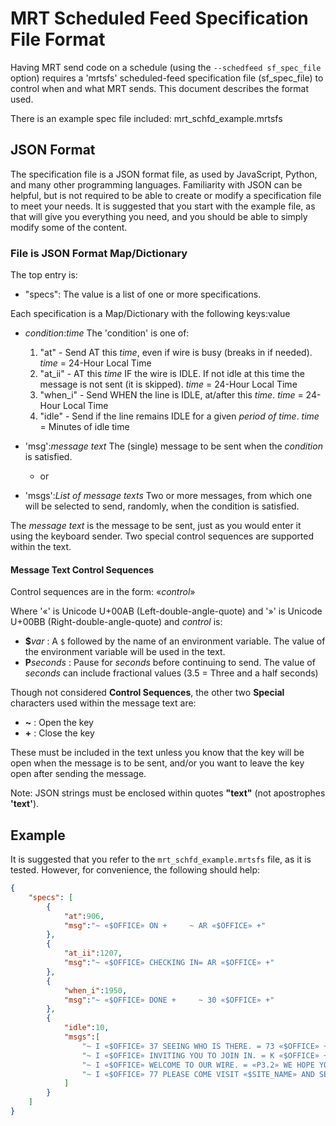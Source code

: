 # MRT Scheduled Feed Specification File Format

Having MRT send code on a schedule (using the `--schedfeed sf_spec_file` option) requires
a 'mrtsfs' scheduled-feed specification file (sf_spec_file) to control when and what MRT sends.
This document describes the format used.

There is an example spec file included: mrt_schfd_example.mrtsfs

## JSON Format

The specification file is a JSON format file, as used by JavaScript, Python, and
many other programming languages. Familiarity with JSON can be helpful, but is
not required to be able to create or modify a specification file to meet your
needs. It is suggested that you start with the example file, as that will give
you everything you need, and you should be able to simply modify some of the
content.

### File is JSON Format Map/Dictionary

The top entry is:

* "specs": The value is a list of one or more specifications.

Each specification is a Map/Dictionary with the following keys:value

* *condition*:*time* The 'condition' is one of:

    1. "at" - Send AT this *time*, even if wire is busy (breaks in if needed). *time* = 24-Hour Local Time
    2. "at_ii" - AT this *time* IF the wire is IDLE. If not idle at this time the message is not sent (it is skipped). *time* = 24-Hour Local Time
    3. "when_i" - Send WHEN the line is IDLE, at/after this *time*. *time* = 24-Hour Local Time
    4. "idle" - Send if the line remains IDLE for a given *period of time*. *time* = Minutes of idle time

* 'msg':*message text* The (single) message to be sent when the *condition* is satisfied.
  * or

* 'msgs':*List of message texts* Two or more messages, from which one will be selected to send, randomly, when the condition is satisfied.

The *message text* is the message to be sent, just as you would enter it using the keyboard sender. Two special control sequences are supported within the text.

#### Message Text Control Sequences

Control sequences are in the form:
«*control*»

Where '«' is Unicode U+00AB (Left-double-angle-quote) and '»' is Unicode U+00BB (Right-double-angle-quote) and *control* is:

* **\$**_var_  : A `$` followed by the name of an environment variable. The value of the environment variable will be used in the text.
* **P**_seconds_  : Pause for *seconds* before continuing to send. The value of *seconds* can include fractional values (3.5 = Three and a half seconds)

Though not considered **Control Sequences**, the other two **Special** characters used within the message text are:

* **~**  : Open the key
* **+**  : Close the key

These must be included in the text unless you know that the key will be open when the message is to be sent, and/or you want to leave the key open after sending the message.

Note: JSON strings must be enclosed within quotes __"text"__ (not apostrophes __'text'__).

## Example

It is suggested that you refer to the `mrt_schfd_example.mrtsfs` file, as it is tested. However, for convenience, the following should help:

``` json
{
    "specs": [
        {
            "at":906,
            "msg":"~ «$OFFICE» ON +     ~ AR «$OFFICE» +"
        },
        {
            "at_ii":1207,
            "msg":"~ «$OFFICE» CHECKING IN= AR «$OFFICE» +"
        },
        {
            "when_i":1950,
            "msg":"~ «$OFFICE» DONE +     ~ 30 «$OFFICE» +"
        },
        {
            "idle":10,
            "msgs":[
                "~ I «$OFFICE» 37 SEEING WHO IS THERE. = 73 «$OFFICE» +",
                "~ I «$OFFICE» INVITING YOU TO JOIN IN. = K «$OFFICE» +",
                "~ I «$OFFICE» WELCOME TO OUR WIRE. = «P3.2» WE HOPE YOU ARE ENJOYING YOURSELF. K «$OFFICE» +",
                "~ I «$OFFICE» 77 PLEASE COME VISIT «$SITE_NAME» AND SEE US IN ACTION. = K «$OFFICE» +"
            ]
        }
    ]
}
```
